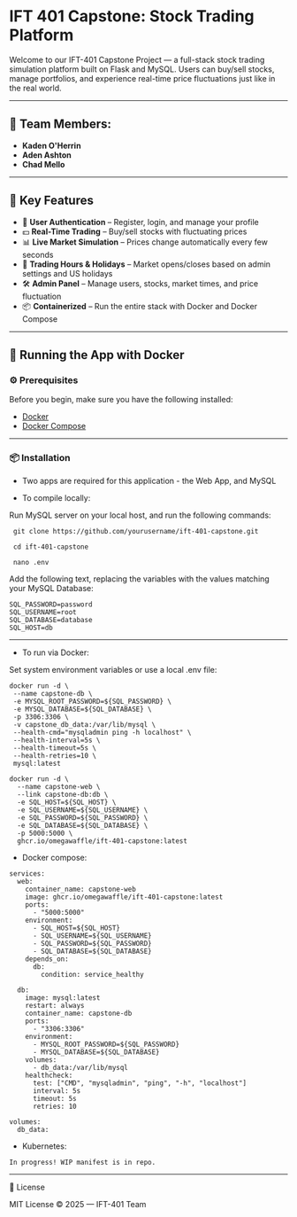 # IFT 401 Capstone: Stock Trading Platform

Welcome to our IFT-401 Capstone Project — a full-stack stock trading simulation platform built on Flask and MySQL. Users can buy/sell stocks, manage portfolios, and experience real-time price fluctuations just like in the real world.

---

## 👥 Team Members:

- **Kaden O'Herrin** 
- **Aden Ashton** 
- **Chad Mello**


---

## 🧠 Key Features

- 🔐 **User Authentication** – Register, login, and manage your profile
- 💵 **Real-Time Trading** – Buy/sell stocks with fluctuating prices
- 📊 **Live Market Simulation** – Prices change automatically every few seconds
- 📆 **Trading Hours & Holidays** – Market opens/closes based on admin settings and US holidays
- 🛠️ **Admin Panel** – Manage users, stocks, market times, and price fluctuation
- 📦 **Containerized** – Run the entire stack with Docker and Docker Compose

---

## 🐳 Running the App with Docker

### ⚙️ Prerequisites

Before you begin, make sure you have the following installed:

- [Docker](https://www.docker.com/)
- [Docker Compose](https://docs.docker.com/compose/)

---

### 📦 Installation

 - Two apps are required for this application - the Web App, and MySQL

 - To compile locally:

Run MySQL server on your local host, and run the following commands:
```
 git clone https://github.com/yourusername/ift-401-capstone.git

 cd ift-401-capstone

 nano .env
```
Add the following text, replacing the variables with the values matching your MySQL Database:
```
SQL_PASSWORD=password
SQL_USERNAME=root
SQL_DATABASE=database
SQL_HOST=db
```
---
- To run via Docker:

Set system environment variables or use a local .env file:

 ```
docker run -d \
  --name capstone-db \
  -e MYSQL_ROOT_PASSWORD=${SQL_PASSWORD} \
  -e MYSQL_DATABASE=${SQL_DATABASE} \
  -p 3306:3306 \
  -v capstone_db_data:/var/lib/mysql \
  --health-cmd="mysqladmin ping -h localhost" \
  --health-interval=5s \
  --health-timeout=5s \
  --health-retries=10 \
  mysql:latest
 ```
```
docker run -d \
  --name capstone-web \
  --link capstone-db:db \
  -e SQL_HOST=${SQL_HOST} \
  -e SQL_USERNAME=${SQL_USERNAME} \
  -e SQL_PASSWORD=${SQL_PASSWORD} \
  -e SQL_DATABASE=${SQL_DATABASE} \
  -p 5000:5000 \
  ghcr.io/omegawaffle/ift-401-capstone:latest
```

- Docker compose:
```
services:
  web:
    container_name: capstone-web
    image: ghcr.io/omegawaffle/ift-401-capstone:latest
    ports:
      - "5000:5000"
    environment:
      - SQL_HOST=${SQL_HOST}
      - SQL_USERNAME=${SQL_USERNAME}
      - SQL_PASSWORD=${SQL_PASSWORD}
      - SQL_DATABASE=${SQL_DATABASE}
    depends_on:
      db:
        condition: service_healthy

  db:
    image: mysql:latest
    restart: always
    container_name: capstone-db
    ports:
      - "3306:3306"
    environment:
      - MYSQL_ROOT_PASSWORD=${SQL_PASSWORD}
      - MYSQL_DATABASE=${SQL_DATABASE}
    volumes:
      - db_data:/var/lib/mysql
    healthcheck:
      test: ["CMD", "mysqladmin", "ping", "-h", "localhost"]
      interval: 5s
      timeout: 5s
      retries: 10

volumes:
  db_data:
```
- Kubernetes:
```
In progress! WIP manifest is in repo.
```


---
📄 License

MIT License © 2025 — IFT-401 Team

